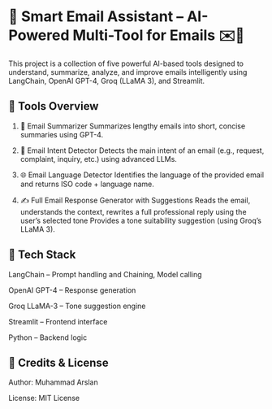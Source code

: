 # 📧 Smart Email Assistant – AI-Powered Multi-Tool for Emails ✉️🤖
This project is a collection of five powerful AI-based tools designed to understand, summarize, analyze, and improve emails intelligently using LangChain, OpenAI GPT-4, Groq (LLaMA 3), and Streamlit.

## 🧩 Tools Overview
1. 📜 Email Summarizer
Summarizes lengthy emails into short, concise summaries using GPT-4.

2. 🧠 Email Intent Detector
Detects the main intent of an email (e.g., request, complaint, inquiry, etc.) using advanced LLMs.

3. 🌐 Email Language Detector
Identifies the language of the provided email and returns ISO code + language name.

4. ✍️ Full Email Response Generator with Suggestions
Reads the email, understands the context, rewrites a full professional reply using the user’s selected tone
Provides a tone suitability suggestion (using Groq’s LLaMA 3).

## 🔧 Tech Stack
LangChain – Prompt handling and Chaining, Model calling

OpenAI GPT-4 – Response generation

Groq LLaMA-3 – Tone suggestion engine

Streamlit – Frontend interface

Python – Backend logic

## 🙌 Credits & License
Author: Muhammad Arslan

License: MIT License


 

